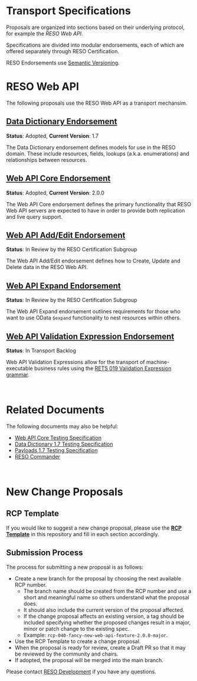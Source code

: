 # Transport Specifications
Proposals are organized into sections based on their underlying protocol, for example the _RESO Web API_.

Specifications are divided into modular endorsements, each of which are offered separately through RESO Certification. 

RESO Endorsements use [Semantic Versioning](https://semver.org/).

# RESO Web API
The following proposals use the RESO Web API as a transport mechansim.

## [Data Dictionary Endorsement](./DATA-DICTIONARY.md)
**Status**: Adopted, **Current Version**: 1.7

The Data Dictionary endorsement defines models for use in the RESO domain. These include resources, fields, lookups (a.k.a. enumerations) and relationships between resources.

## [Web API Core Endorsement](./WEB-API-CORE.md)

**Status**: Adopted, **Current Version**: 2.0.0

The Web API Core endorsement defines the primary functionality that RESO Web API servers are expected to have in order to provide both replication and live query support.

## [Web API Add/Edit Endorsement](./WEB-API-ADD-EDIT.md)
**Status**: In Review by the RESO Certification Subgroup

The Web API Add/Edit endorsement defines how to Create, Update and Delete data in the RESO Web API. 

## [Web API Expand Endorsement](./WEB-API-EXPAND.md)
**Status**: In Review by the RESO Certification Subgroup

The Web API Expand endorsement outlines requirements for those who want to use OData `$expand` functionality to nest resources within others.

## [Web API Validation Expression Endorsement](./WEB-API-VALIDATION-EXPRESSION.md)
**Status**: In Transport Backlog

Web API Validation Expressions allow for the transport of machine-executable business rules using the [RETS 019 Validation Expression grammar](https://github.com/darnjo/rcp019).


<br />

# Related Documents
The following documents may also be helpful:
* [Web API Core Testing Specification](https://docs.google.com/document/d/1btCduOpWWzeadeMcSviA8M9dclIz23P-bPUGKwcD0NY/edit#heading=h.tsujzsa8zmlt)
* [Data Dictionary 1.7 Testing Specification](https://docs.google.com/document/d/15DFf9kDX_mlGCJVOch2fztl8W5h-yd18N0_03Sb4HwM/edit?usp=sharing)
* [Payloads 1.7 Testing Specification](https://docs.google.com/document/d/1hNMqmDdK0C31tKrfdZnHIk1WmJPbAuluV_eJbErddCo/edit?usp=sharing)
* [RESO Commander](https://github.com/RESOStandards/web-api-commander)

<br />

# New Change Proposals

## RCP Template
If you would like to suggest a new change proposal, please use the [**RCP Template**](./RCP-TEMPLATE.md) in this repository and fill in each section accordingly. 

## Submission Process
The process for submitting a new proposal is as follows:
* Create a new branch for the proposal by choosing the next available RCP number. 
  - The branch name should be created from the RCP number and use a short and meaningful name so others understand what the proposal does.
  - It should also include the current version of the proposal affected. 
  - If the change proposal affects an existing version, a tag should be included specifying whether the proposed changes result in a major, minor or patch change to the existing spec.
  - Example: `rcp-040-fancy-new-web-api-feature-2.0.0-major`.
* Use the RCP Template to create a change proposal.
* When the proposal is ready for review, create a Draft PR so that it may be reviewed by the community and chairs.
* If adopted, the proposal will be merged into the main branch.

Please contact [RESO Development](mailto:dev@reso.org) if you have any questions.
